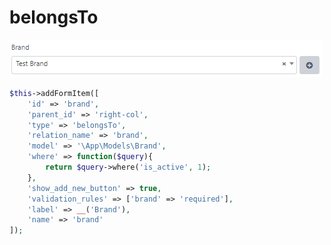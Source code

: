 # belongsTo

![](../.gitbook/assets/belongsto-field.png)

```php
$this->addFormItem([
    'id' => 'brand',
    'parent_id' => 'right-col',
    'type' => 'belongsTo',
    'relation_name' => 'brand',
    'model' => '\App\Models\Brand',
    'where' => function($query){
        return $query->where('is_active', 1);
    },
    'show_add_new_button' => true,
    'validation_rules' => ['brand' => 'required'],
    'label' => __('Brand'),
    'name' => 'brand'
]);
```

